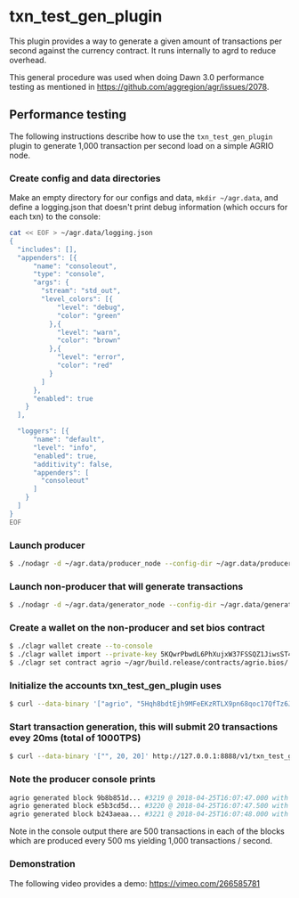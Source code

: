 # txn\_test\_gen\_plugin

This plugin provides a way to generate a given amount of transactions per second against the currency contract. It runs internally to agrd to reduce overhead.

This general procedure was used when doing Dawn 3.0 performance testing as mentioned in https://github.com/aggregion/agr/issues/2078.

## Performance testing

The following instructions describe how to use the `txn_test_gen_plugin` plugin to generate 1,000 transaction per second load on a simple AGRIO node.

### Create config and data directories
Make an empty directory for our configs and data, `mkdir ~/agr.data`, and define a logging.json that doesn't print debug information (which occurs for each txn) to the console:
```bash
cat << EOF > ~/agr.data/logging.json
{
  "includes": [],
  "appenders": [{
      "name": "consoleout",
      "type": "console",
      "args": {
        "stream": "std_out",
        "level_colors": [{
            "level": "debug",
            "color": "green"
          },{
            "level": "warn",
            "color": "brown"
          },{
            "level": "error",
            "color": "red"
          }
        ]
      },
      "enabled": true
    }
  ],

  "loggers": [{
      "name": "default",
      "level": "info",
      "enabled": true,
      "additivity": false,
      "appenders": [
        "consoleout"
      ]
    }
  ]
}
EOF
```

### Launch producer
```bash
$ ./nodagr -d ~/agr.data/producer_node --config-dir ~/agr.data/producer_node -l ~/agr.data/logging.json --http-server-address "" -p agrio -e
```

### Launch non-producer that will generate transactions
```bash
$ ./nodagr -d ~/agr.data/generator_node --config-dir ~/agr.data/generator_node -l ~/agr.data/logging.json --plugin agrio::txn_test_gen_plugin --plugin agrio::chain_api_plugin --p2p-peer-address localhost:9876 --p2p-listen-endpoint localhost:5555
```

### Create a wallet on the non-producer and set bios contract
```bash
$ ./clagr wallet create --to-console
$ ./clagr wallet import --private-key 5KQwrPbwdL6PhXujxW37FSSQZ1JiwsST4cqQzDeyXtP79zkvFD3
$ ./clagr set contract agrio ~/agr/build.release/contracts/agrio.bios/ 
```

### Initialize the accounts txn_test_gen_plugin uses
```bash
$ curl --data-binary '["agrio", "5Hqh8bdtEjh9MFeEKzRTLX9pn68qoc17QfTz6JB8Pn59VojjVsS"]' http://127.0.0.1:8888/v1/txn_test_gen/create_test_accounts
```

### Start transaction generation, this will submit 20 transactions evey 20ms (total of 1000TPS)
```bash
$ curl --data-binary '["", 20, 20]' http://127.0.0.1:8888/v1/txn_test_gen/start_generation
```

### Note the producer console prints
```bash
agrio generated block 9b8b851d... #3219 @ 2018-04-25T16:07:47.000 with 500 trxs, lib: 3218
agrio generated block e5b3cd5d... #3220 @ 2018-04-25T16:07:47.500 with 500 trxs, lib: 3219
agrio generated block b243aeaa... #3221 @ 2018-04-25T16:07:48.000 with 500 trxs, lib: 3220
```

Note in the console output there are 500 transactions in each of the blocks which are produced every 500 ms yielding 1,000 transactions / second.

### Demonstration
The following video provides a demo: https://vimeo.com/266585781
